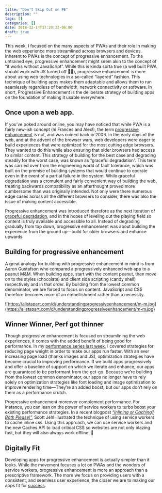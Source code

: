 ```yaml
---
title: "Don't Skip Out on PE"
description: ""
tags: []
categories: []
date: 2018-12-14T17:20:33-06:00
draft: true
---
```


This week, I focused on the many aspects of PWAs and their role in making the web experience more streamlined across browsers and devices. Inherent to PWAs is the concept of progressive enhancement. To the untrained eye, progressive enhancement might seem akin to the concept of “it works without JavaScript”. While this is kinda sorta true (a well built PWA should work with JS turned off 🤞🏾), progressive enhancement is more about using web technologies in a so-called “layered” fashion. This technique of building apps makes them adaptable and allows them to run seamlessly regardless of bandwidth, network connectivity or software. In short, Progressive Enhancement is the deliberate strategy of building apps on the foundation of making it usable everywhere.

## Once upon a web app.

If you’ve poked around online, you may have noticed that while PWA is a fairly new-ish concept (hi Frances and Alex!), the term [progressive enhancement](https://en.wikipedia.org/wiki/Progressive_enhancement) is not, and was coined back in 2003. In the early days of the web, and at the advent of the browser wars, web developers were eager to build experiences that were optimized for the most cutting edge browsers. They wanted to do this while also ensuring that older browsers had access to similar content. This strategy of building for the best case and degrading steadily for the worst case, was known as “graceful degradation”. This term was carried over from the engineering world of fault tolerance, which was built on the premise of building systems that would continue to operate even in the event of a partial failure in the system. While graceful degradation was a cromulent and fairly convenient way of building the web, treating backwards compatibility as an afterthought proved more cumbersome than was originally intended. Not only were there numerous edge cases across all the different browsers to consider, there was also the issue of making content accessible.

Progressive enhancement was introduced therefore as the next iteration of [graceful degradation](https://en.wikipedia.org/wiki/Graceful_degradation), and in the hopes of leveling out the playing field so content is truly available and accessible to all. Instead of degrading gradually from top down, progressive enhancement was about building the experience from the ground up—build for older browsers and enhance upwards.

## Building for progressive enhancement

A great analogy for building with progressive enhancement in mind is from Aaron Gustafson who compared a progressively enhanced web app to a peanut M&M. When building apps, start with the content peanut, then move on to the styles (chocolate) and client side scripting (candy shell) respectively and in that order. By building from the lowest common denominator, we are forced to focus on content. JavaScript and CSS therefore becomes more of an embellishment rather than a necessity.

![https://alistapart.com/d/understandingprogressiveenhancement/m-m.jpg](https://alistapart.com/d/understandingprogressiveenhancement/m-m.jpg)

## Winner Winner, Perf got thinner

Though progressive enhancement is focused on streamlining the web experiences, it comes with the added benefit of being good for performance. In my [performance series last week](http://shortdiv.com/tags/performance/), I covered strategies for reducing page weight in order to make our apps run faster. With an ever increasing page load (thanks images and JS), optimization strategies have become crucial to improving performance. If we build apps progressively and offer a baseline of support on which we iterate and enhance, our apps are guaranteed to be performant from the get-go. Because we’re building from the lowest common denominator, our apps no longer have to rely solely on optimization strategies like font loading and image optimization to improve rendering time—They’re an added boost, but our apps don’t rely on them as a performance crutch.

Progressive enhancement moreover complement performance. For instance, you can lean on the power of service workers to turbo boost your existing performance strategies. In a recent blogpost [_“Inlining or Caching? Both Please!”_](https://www.filamentgroup.com/lab/inlining-cache.html)_,_ Scott Jehl illustrated the technique of using service workers to cache inline css. Using this approach, we can use service workers and the new Caches API to load critical CSS so websites are not only blazing fast, but they will also always work offline. 🤯

## Digitally Fit

Developing apps for progressive enhancement is actually simpler than it looks. While the movement focuses a lot on PWAs and the wonders of service workers, progressive enhancement is more an approach than a prescriptive framework. The more we focus on providing users with a consistent, and seamless user experience, the closer we are to making our apps fit for [success](https://medium.com/@AaronGustafson/the-true-cost-of-progressive-enhancement-d395b6502979).

